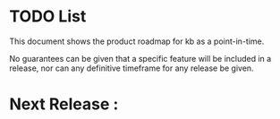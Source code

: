 # TODO List

This document shows the product roadmap for kb as a point-in-time.

No guarantees can be given that a specific feature will be included in a release, nor can any definitive timeframe for any release be given.

# Next Release :

